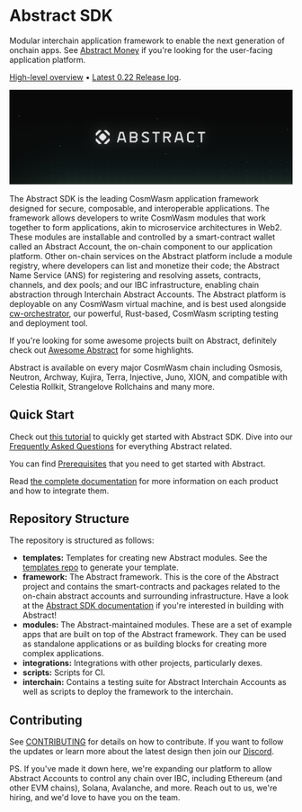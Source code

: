 # Abstract SDK

Modular interchain application framework to enable the next generation of onchain apps. See [Abstract Money](https://abstract.money) if you're looking for the user-facing application platform.

[High-level overview](https://medium.com/abstract-money/a-high-level-overview-of-abstract-moneys-interchain-app-platform-d30813c7a1b4) • [Latest 0.22 Release log](https://medium.com/abstract-money/abstract-v0-22-simplifying-the-ibc-experience-77f06a324c4d).



![banner](https://raw.githubusercontent.com/AbstractSDK/assets/mainline/v2/Logo_Banner.jpeg)




The Abstract SDK is the leading CosmWasm application framework designed for secure, composable, and interoperable applications. The framework allows developers to write CosmWasm modules that work together to form applications, akin to microservice architectures in Web2. These modules are installable and controlled by a smart-contract wallet called an Abstract Account, the on-chain component to our application platform. Other on-chain services on the Abstract platform include a module registry, where developers can list and monetize their code; the Abstract Name Service (ANS) for registering and resolving assets, contracts, channels, and dex pools; and our IBC infrastructure, enabling chain abstraction through Interchain Abstract Accounts. The Abstract platform is deployable on any CosmWasm virtual machine, and is best used alongside [cw-orchestrator](https://orchestrator.abstract.money), our powerful, Rust-based, CosmWasm scripting testing and deployment tool.

If you're looking for some awesome projects built on Abstract, definitely check out [Awesome Abstract](https://github.com/AbstractSDK/awesome-abstract) for some highlights.

Abstract is available on every major CosmWasm chain including Osmosis, Neutron, Archway, Kujira, Terra, Injective, Juno, XION, and compatible with Celestia Rollkit, Strangelove Rollchains and many more.

## Quick Start

Check out [this tutorial](https://docs.abstract.money/4_get_started/1_index.html) to quickly get started with Abstract SDK. Dive into our [Frequently Asked Questions](https://docs.abstract.money/video_and_content/faq.html) for everything Abstract related.

You can find [Prerequisites](https://docs.abstract.money/3_framework/0_technologies.html) that you need to get started with Abstract.

Read [the complete documentation](https://docs.abstract.money/) for more information on each product and how to integrate them.

## Repository Structure

The repository is structured as follows:

- **templates:** Templates for creating new Abstract modules. See the [templates repo](https://github.com/AbstractSDK/templates) to generate your template.
- **framework:** The Abstract framework. This is the core of the Abstract project and contains the smart-contracts and packages related to the on-chain abstract accounts and surrounding infrastructure. Have a look at the [Abstract SDK documentation](https://docs.abstract.money/3_framework/1_abstract_sdk.html) if you're interested in building with Abstract!
- **modules:** The Abstract-maintained modules. These are a set of example apps that are built on top of the Abstract framework. They can be used as standalone applications or as building blocks for creating more complex applications.
- **integrations:** Integrations with other projects, particularly dexes.
- **scripts:** Scripts for CI.
- **interchain:** Contains a testing suite for Abstract Interchain Accounts as well as scripts to deploy the framework to the interchain.

## Contributing

See [CONTRIBUTING](https://docs.abstract.money/contributing.html) for details on how to contribute.
If you want to follow the updates or learn more about the latest design then join our [Discord](https://discord.com/invite/uch3Tq3aym).

PS. If you've made it down here, we're expanding our platform to allow Abstract Accounts to control any chain over IBC, including Ethereum (and other EVM chains), Solana, Avalanche, and more. Reach out to us, we're hiring, and we'd love to have you on the team.
